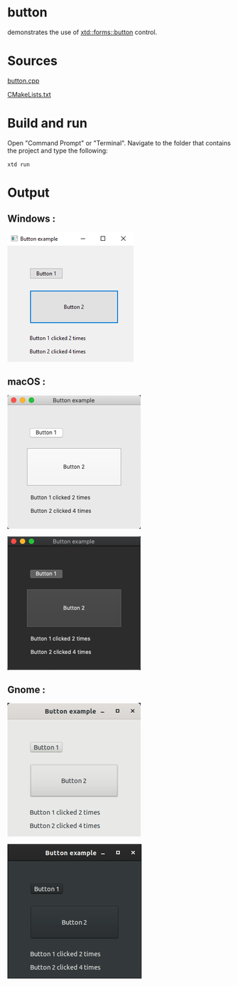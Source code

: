 # button

demonstrates the use of [xtd::forms::button](../../../xtd.forms/include/xtd/forms/button.hpp) control.

# Sources

[button.cpp](button.cpp)

[CMakeLists.txt](CMakeLists.txt)

# Build and run

Open "Command Prompt" or "Terminal". Navigate to the folder that contains the project and type the following:

```shell
xtd run
```

# Output

## Windows :

![Screenshot](../../../docs/pictures/examples/button_w.png)

## macOS :

![Screenshot](../../../docs/pictures/examples/button_m.png)

![Screenshot](../../../docs/pictures/examples/button_md.png)

## Gnome :

![Screenshot](../../../docs/pictures/examples/button_g.png)

![Screenshot](../../../docs/pictures/examples/button_gd.png)

